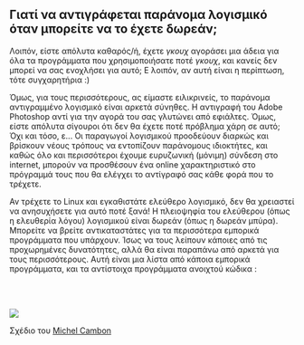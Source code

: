 



<h2>Γιατί να αντιγράφεται παράνομα λογισμικό όταν μπορείτε να το έχετε δωρεάν;</h2>

Λοιπόν, είστε απόλυτα καθαρός/ή, έχετε *γκουχ* αγοράσει μια άδεια για
όλα τα προγράμματα που χρησιμοποιήσατε ποτέ *γκουχ*, και κανείς δεν μπορεί
να σας ενοχλήσει για αυτό; Ε λοιπόν, αν αυτή είναι η περίπτωση, τότε
συγχαρητήρια :)

Όμως, για τους περισσότερους, ας είμαστε ειλικρινείς, το παράνομα
αντιγραμμένο λογισμικό είναι αρκετά σύνηθες. Η αντιγραφή του Adobe Photoshop
αντί για την αγορά του σας γλυτώνει από εφιάλτες. Όμως, είστε απόλυτα σίγουροι
ότι δεν θα έχετε ποτέ πρόβλημα χάρη σε αυτό; Όχι και τόσο, ε... Οι
παραγωγοί λογισμικού προοδεύουν διαρκώς και βρίσκουν νέους τρόπους να 
εντοπίζουν παράνομους ιδιοκτήτες, και καθώς όλο και περισσότεροι έχουμε
ευρυζωνική (μόνιμη) σύνδεση στο internet, μπορούν να προσθέσουν ένα online
χαρακτηριστικό στο πρόγραμμά τους που θα ελέγχει το αντίγραφό σας κάθε
φορά που το τρέχετε.

Αν τρέχετε το Linux και εγκαθιστάτε ελεύθερο λογισμικό, δεν θα χρειαστεί
να ανησυχήσετε για αυτό ποτέ ξανά! Η πλειοψηφία του ελεύθερου (όπως η 
ελευθερία λόγου) λογισμικού είναι δωρεάν (όπως η δωρεάν μπύρα). Μπορείτε
να βρείτε αντικαταστάτες για τα περισσότερα εμπορικά προγράμματα που 
υπάρχουν. Ίσως να τους λείπουν κάποιες από τις προχωρημένες δυνατότητες,
αλλά θα είναι παραπάνω από αρκετά για τους περισσότερους. Αυτή είναι
μια λίστα από κάποια εμπορικά προγράμματα, και τα αντίστοιχα προγράμματα
ανοιχτού κώδικα :

<?php

table_parser ("Yes", "No", "Commercial", "Open source", "Exists on 
Windows?");

?>

<br /><br>

<img src="Images/warez.png" />

Σχέδιο του <a href="http://michel.cambon.free.fr/ampere/salle1bis.htm">Michel Cambon</a>





